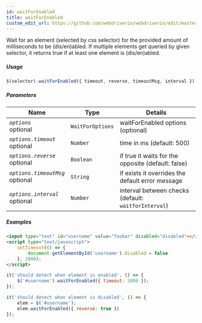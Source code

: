 ```yaml
---
id: waitForEnabled
title: waitForEnabled
custom_edit_url: https://github.com/webdriverio/webdriverio/edit/master/packages/webdriverio/src/commands/element/waitForEnabled.js
---
```


Wait for an element (selected by css selector) for the provided amount of
milliseconds to be (dis/en)abled. If multiple elements get queried by given
selector, it returns true if at least one element is (dis/en)abled.

##### Usage

```js
$(selector).waitForEnabled({ timeout, reverse, timeoutMsg, interval })
```

##### Parameters

| Name | Type | Details |
| ---- | ---- | ------- |
| <code><var>options</var></code><br><span class="label labelWarning">optional</span> | <code>WaitForOptions</code> | waitForEnabled options (optional) |
| <code><var>options.timeout</var></code><br><span class="label labelWarning">optional</span> | <code>Number</code> | time in ms (default: 500) |
| <code><var>options.reverse</var></code><br><span class="label labelWarning">optional</span> | <code>Boolean</code> | if true it waits for the opposite (default: false) |
| <code><var>options.timeoutMsg</var></code><br><span class="label labelWarning">optional</span> | <code>String</code> | if exists it overrides the default error message |
| <code><var>options.interval</var></code><br><span class="label labelWarning">optional</span> | <code>Number</code> | interval between checks (default: `waitforInterval`) |

##### Examples

```html index.html
<input type="text" id="username" value="foobar" disabled="disabled"></input>
<script type="text/javascript">
    setTimeout(() => {
        document.getElementById('username').disabled = false
    }, 2000);
</script>
```

```js waitForEnabledExample.js
it('should detect when element is enabled', () => {
    $('#username').waitForEnabled({ timeout: 3000 });
});

it('should detect when element is disabled', () => {
    elem = $('#username');
    elem.waitForEnabled({ reverse: true })
});
```

